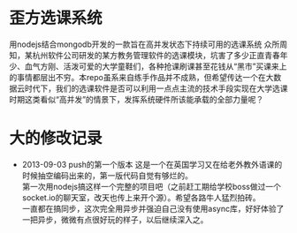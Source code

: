 歪方选课系统
============================
用nodejs结合mongodb开发的一款旨在高并发状态下持续可用的选课系统
众所周知，某杭州软件公司研发的某方教务管理软件的选课模块，坑害了多少正直青春年少、血气方刚、活泼可爱的大学童鞋们，各种抢课刷课甚至花钱从“黑市”买课来上的事情都层出不穷。本repo虽系来自练手作品并不成熟，但希望传达一个在大数据云时代下，我们的选课软件是否可以利用一点点主流的技术手段实现在大学选课时期这类看似“高并发”的情景下，发挥系统硬件所该能承载的全部力量呢？


大的修改记录
============================
* 2013-09-03 push的第一个版本
这是一个在英国学习又在给老外教外语课的时候抽空编码出来的，第一版代码自觉有够烂的。<br />
第一次用nodejs搞这样一个完整的项目吧（之前赶工期给学校boss做过一个socket.io的聊天室，改天也传上来开个源）。希望各路牛人猛烈拍砖。<br />
一直都在搞同步，这次完全用异步并强迫自己没有使用async库，好好体验了一把异步，微微有点很好玩的样子，以后继续深入之。<br />

